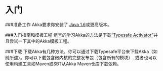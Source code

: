 # 入门

###准备工作
Akka要求你安装了 [Java 1.6](http://www.oracle.com/technetwork/java/javase/downloads/index.html)或更高版本。

###入门指南和模板工程
组号的学习Akka的方法是下载[“Typesafe Activator”](http://www.typesafe.com/platform/getstarted?_ga=1.206427601.315817771.1410711243)并且尝试一下其中的Akka模板工程。

###下载
下载Akka有几种方法。你可以通过下载Typesafe平台来下载Akka（如前所述）。你可以下载包含微内核的完整发布包（包含所有的模块）. 或者也可以使用构建工具如Maven或SBT从Akka Maven仓库下载依赖。








